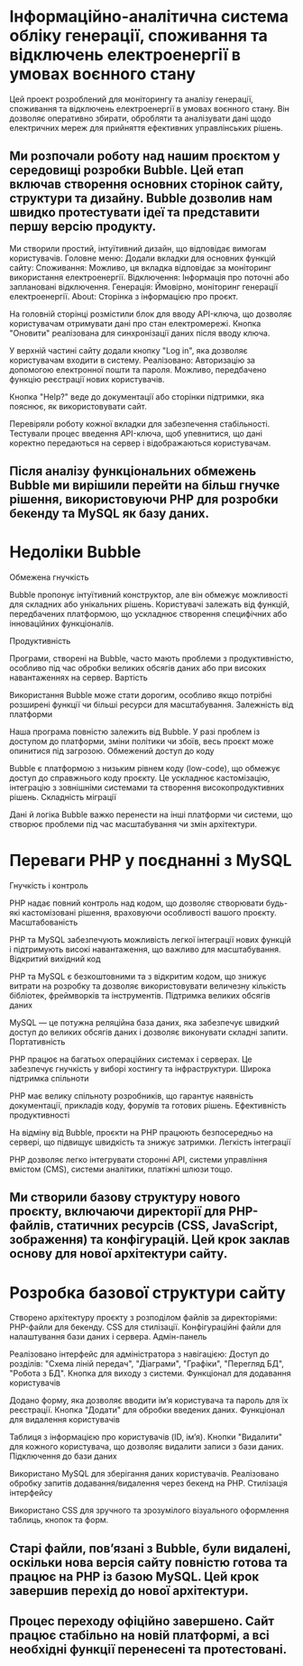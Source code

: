 # Інформаційно-аналітична система обліку генерації, споживання та відключень електроенергії в умовах воєнного стану

Цей проект розроблений для моніторингу та аналізу генерації, споживання та відключень електроенергії в умовах воєнного стану. Він дозволяє оперативно збирати, обробляти та аналізувати дані щодо електричних мереж для прийняття ефективних управлінських рішень.

##  Ми розпочали роботу над нашим проєктом у середовищі розробки Bubble. Цей етап включав створення основних сторінок сайту, структури та дизайну. Bubble дозволив нам швидко протестувати ідеї та представити першу версію продукту.

Ми створили простий, інтуїтивний дизайн, що відповідає вимогам користувачів.
Головне меню: Додали вкладки для основних функцій сайту:
Споживання: Можливо, ця вкладка відповідає за моніторинг використання електроенергії.
Відключення: Інформація про поточні або заплановані відключення.
Генерація: Ймовірно, моніторинг генерації електроенергії.
About: Сторінка з інформацією про проєкт.

На головній сторінці розмістили блок для вводу API-ключа, що дозволяє користувачам отримувати дані про стан електромережі.
Кнопка "Оновити" реалізована для синхронізації даних після вводу ключа.

У верхній частині сайту додали кнопку "Log in", яка дозволяє користувачам входити в систему.
Реалізовано:
Авторизацію за допомогою електронної пошти та пароля.
Можливо, передбачено функцію реєстрації нових користувачів.

Кнопка "Help?" веде до документації або сторінки підтримки, яка пояснює, як використовувати сайт.

Перевіряли роботу кожної вкладки для забезпечення стабільності.
Тестували процес введення API-ключа, щоб упевнитися, що дані коректно передаються на сервер і відображаються користувачам.


## Після аналізу функціональних обмежень Bubble ми вирішили перейти на більш гнучке рішення, використовуючи PHP для розробки бекенду та MySQL як базу даних. 

  # Недоліки Bubble

  Обмежена гнучкість

  Bubble пропонує інтуїтивний конструктор, але він обмежує можливості для складних або унікальних рішень. Користувачі залежать від функцій, передбачених платформою, що ускладнює створення специфічних або   інноваційних функціоналів.

  Продуктивність

  Програми, створені на Bubble, часто мають проблеми з продуктивністю, особливо під час обробки великих обсягів даних або при високих навантаженнях на сервер.
Вартість

  Використання Bubble може стати дорогим, особливо якщо потрібні розширені функції чи більші ресурси для масштабування.
Залежність від платформи

  Наша програма повністю залежить від Bubble. У разі проблем із доступом до платформи, зміни політики чи збоїв, весь проєкт може опинитися під загрозою.
Обмежений доступ до коду

  Bubble є платформою з низьким рівнем коду (low-code), що обмежує доступ до справжнього коду проєкту. Це ускладнює кастомізацію, інтеграцію з зовнішніми системами та створення високопродуктивних рішень.
Складність міграції

  Дані й логіка Bubble важко перенести на інші платформи чи системи, що створює проблеми під час масштабування чи змін архітектури.

  # Переваги PHP у поєднанні з MySQL

  Гнучкість і контроль

  PHP надає повний контроль над кодом, що дозволяє створювати будь-які кастомізовані рішення, враховуючи особливості вашого проєкту.
Масштабованість

  PHP та MySQL забезпечують можливість легкої інтеграції нових функцій і підтримують високі навантаження, що важливо для масштабування.
Відкритий вихідний код

  PHP та MySQL є безкоштовними та з відкритим кодом, що знижує витрати на розробку та дозволяє використовувати величезну кількість бібліотек, фреймворків та інструментів.
Підтримка великих обсягів даних

  MySQL — це потужна реляційна база даних, яка забезпечує швидкий доступ до великих обсягів даних і дозволяє виконувати складні запити.
Портативність

  PHP працює на багатьох операційних системах і серверах. Це забезпечує гнучкість у виборі хостингу та інфраструктури.
Широка підтримка спільноти

  PHP має велику спільноту розробників, що гарантує наявність документації, прикладів коду, форумів та готових рішень.
Ефективність продуктивності

  На відміну від Bubble, проєкти на PHP працюють безпосередньо на сервері, що підвищує швидкість та знижує затримки.
Легкість інтеграції

  PHP дозволяє легко інтегрувати сторонні API, системи управління вмістом (CMS), системи аналітики, платіжні шлюзи тощо.


## Ми створили базову структуру нового проєкту, включаючи директорії для PHP-файлів, статичних ресурсів (CSS, JavaScript, зображення) та конфігурацій. Цей крок заклав основу для нової архітектури сайту.

 # Розробка базової структури сайту

Створено архітектуру проєкту з розподілом файлів за директоріями:
PHP-файли для бекенду.
CSS для стилізації.
Конфігураційні файли для налаштування бази даних і сервера.
Адмін-панель

Реалізовано інтерфейс для адміністратора з навігацією:
Доступ до розділів: "Схема ліній передач", "Діаграми", "Графіки", "Перегляд БД", "Робота з БД".
Кнопка для виходу з системи.
Функціонал для додавання користувачів

Додано форму, яка дозволяє вводити ім’я користувача та пароль для їх реєстрації.
Кнопка "Додати" для обробки введених даних.
Функціонал для видалення користувачів

Таблиця з інформацією про користувачів (ID, ім’я).
Кнопки "Видалити" для кожного користувача, що дозволяє видалити записи з бази даних.
Підключення до бази даних

Використано MySQL для зберігання даних користувачів.
Реалізовано обробку запитів додавання/видалення через бекенд на PHP.
Стилізація інтерфейсу

Використано CSS для зручного та зрозумілого візуального оформлення таблиць, кнопок та форм.

## Старі файли, пов’язані з Bubble, були видалені, оскільки нова версія сайту повністю готова та працює на PHP із базою MySQL. Цей крок завершив перехід до нової архітектури.
## Процес переходу офіційно завершено. Сайт працює стабільно на новій платформі, а всі необхідні функції перенесені та протестовані.


